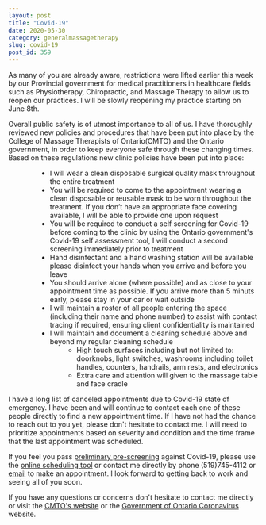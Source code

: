 ```yaml
---
layout: post
title: "Covid-19"
date: 2020-05-30
category: generalmassagetherapy
slug: covid-19
post_id: 359
---
```


<p>As many of you are already aware, restrictions were lifted earlier this week by our Provincial government for medical practitioners in healthcare fields such as Physiotherapy, Chiropractic, and Massage Therapy to allow us to reopen our practices. I will be slowly reopening my practice starting on June 8th.</p>

<p>Overall public safety is of utmost importance to all of us. I have thoroughly reviewed new policies and procedures that have been put into place by the College of Massage Therapists of Ontario(CMTO) and the Ontario government, in order to keep everyone safe through these changing times. Based on these regulations new clinic policies have been put into place:</p>

<ul style="margin-left: 60px">
	<li>I will wear a clean disposable surgical quality mask throughout the entire treatment</li>
	<li>You will be required  to come to the appointment wearing a clean disposable or reusable mask to be worn throughout the treatment. If you don’t have an appropriate face covering available, I will be able to provide one upon request</li>
	<li>You will be required to conduct a self screening for Covid-19 before coming to the clinic by using the Ontario government's Covid-19 self assessment tool, I will conduct a second screening immediately prior to treatment</li>
	<li>Hand disinfectant and a hand washing station will be available please disinfect your hands when you arrive and before you leave</li>
	<li>You should arrive alone (where possible) and as close to your appointment time as possible. If you arrive more than 5 minuts early, please stay in your car or wait outside</li>
	<li>I will maintain a roster of all people entering the space (including their name and phone number) to assist with contact tracing if required, ensuring client confidentiality is maintained</li>
	<li>
		I will maintain and document a cleaning schedule above and beyond my regular cleaning schedule
		<ul style="margin-left: 30px">
			<li>High touch surfaces including but not limited to: doorknobs, light switches, washrooms including toilet handles, counters, handrails, arm rests, and electronics</li>
			<li>Extra care and attention will given to the massage table and face cradle</li>
		</ul>
	</li>
</ul>

<p>I have a long list of canceled appointments due to Covid-19 state of emergency. I have been and will continue to contact each one of these people directly to find a new appointment  time. If I have not had the chance to reach out to you yet, please don't hesitate to contact me. I will need to  prioritize appointments based on severity and condition and the time frame that the last appointment was scheduled.</p>

<p>If you feel you pass <a href="https://covid-19.ontario.ca/self-assessment/">preliminary pre-screening</a> against Covid-19, please use the <a href="https://www.kwmassage.com/clinic-information/index.html" title="potcake place">online scheduling tool</a> or contact me directly by phone (519)745-4112 or <a href="mailto:jeremy@kwmassage.com">email</a> to make an appointment. I look forward to getting back to work and seeing all of you soon.</p>


<p>If you have any questions or concerns don't hesitate to contact me directly or visit the <a href="https://www.cmto.com/covid-19/">CMTO's website</a> or the <a href="https://www.canada.ca/en/public-health/services/diseases/coronavirus-disease-covid-19.html">Government of Ontario Coronavirus</a> website.</p>

